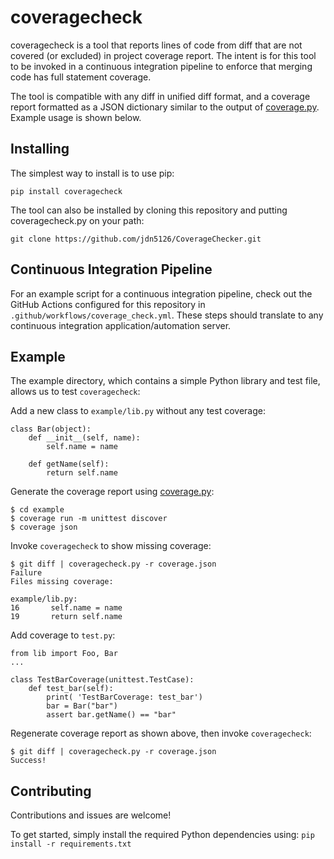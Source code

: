 # coveragecheck
coveragecheck is a tool that reports lines of code from diff that are not covered (or excluded) in project coverage report. 
The intent is for this tool to be invoked in a continuous integration pipeline to enforce that merging code has full statement 
coverage.

The tool is compatible with any diff in unified diff format, and a coverage report formatted as a JSON dictionary similar to the
output of [coverage.py](https://coverage.readthedocs.io). Example usage is shown below.

## Installing
The simplest way to install is to use pip:
```
pip install coveragecheck
```

The tool can also be installed by cloning this repository and putting coveragecheck.py on your path:
```
git clone https://github.com/jdn5126/CoverageChecker.git
```

## Continuous Integration Pipeline
For an example script for a continuous integration pipeline, check out the GitHub Actions configured for this repository in
`.github/workflows/coverage_check.yml`. These steps should translate to any continuous integration application/automation server.

## Example
The example directory, which contains a simple Python library and test file, allows us to test `coveragecheck`:

Add a new class to `example/lib.py` without any test coverage:
```
class Bar(object):
    def __init__(self, name):
        self.name = name

    def getName(self):
        return self.name
```

Generate the coverage report using [coverage.py](https://coverage.readthedocs.io):
```
$ cd example
$ coverage run -m unittest discover
$ coverage json
```

Invoke `coveragecheck` to show missing coverage:
```
$ git diff | coveragecheck.py -r coverage.json
Failure
Files missing coverage:

example/lib.py:
16       self.name = name
19       return self.name
```

Add coverage to `test.py`:
```
from lib import Foo, Bar
...

class TestBarCoverage(unittest.TestCase):
    def test_bar(self):
        print( 'TestBarCoverage: test_bar')
        bar = Bar("bar")
        assert bar.getName() == "bar"
```

Regenerate coverage report as shown above, then invoke `coveragecheck`:
```
$ git diff | coveragecheck.py -r coverage.json
Success!
```

## Contributing
Contributions and issues are welcome!

To get started, simply install the required Python dependencies using:
`pip install -r requirements.txt`
